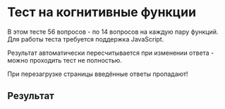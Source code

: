 # Тест на когнитивные функции

В этом тесте 56 вопросов - по 14 вопросов на каждую пару функций. Для работы теста требуется поддержка JavaScript.

Результат автоматически пересчитывается при изменении ответа - можно проходить тест не полностью.

При перезагрузке страницы введённые ответы пропадают!

<!-- Добавить ключ результата? -->

<!--
Here go questions

<h4>Group name</h4>

no. question        Yes PrY IDK No
#01 Are you ASDF?   ( ) ( ) ( ) ( )
#02 Is Earth flat?  ( ) ( ) ( ) ( )

^ as a table
-->
<div id="test_contents">
</div>

## Результат

<div id="res">
</div>

<script src="https://code.jquery.com/jquery-3.6.0.min.js"
			  integrity="sha256-/xUj+3OJU5yExlq6GSYGSHk7tPXikynS7ogEvDej/m4="
			  crossorigin="anonymous"></script>
<script src="/test.js"></script>
<script src="/mbti.js"></script>
